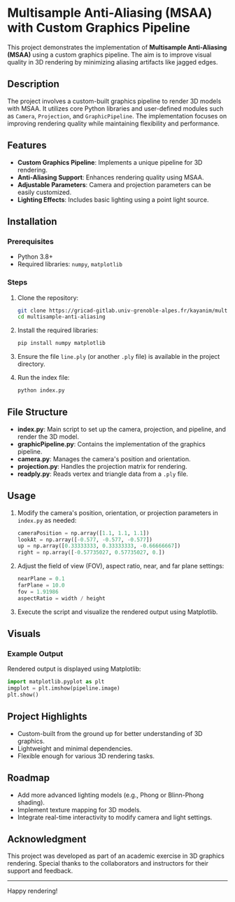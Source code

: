 
# Multisample Anti-Aliasing (MSAA) with Custom Graphics Pipeline

This project demonstrates the implementation of **Multisample Anti-Aliasing (MSAA)** using a custom graphics pipeline. The aim is to improve visual quality in 3D rendering by minimizing aliasing artifacts like jagged edges.

## Description

The project involves a custom-built graphics pipeline to render 3D models with MSAA. It utilizes core Python libraries and user-defined modules such as `Camera`, `Projection`, and `GraphicPipeline`. The implementation focuses on improving rendering quality while maintaining flexibility and performance.

## Features

- **Custom Graphics Pipeline**: Implements a unique pipeline for 3D rendering.
- **Anti-Aliasing Support**: Enhances rendering quality using MSAA.
- **Adjustable Parameters**: Camera and projection parameters can be easily customized.
- **Lighting Effects**: Includes basic lighting using a point light source.

## Installation

### Prerequisites
- Python 3.8+
- Required libraries: `numpy`, `matplotlib`

### Steps

1. Clone the repository:
   ```bash
   git clone https://gricad-gitlab.univ-grenoble-alpes.fr/kayanim/multisample-anti-aliasing.git
   cd multisample-anti-aliasing

2. Install the required libraries:
   ```bash
   pip install numpy matplotlib
   ```

3. Ensure the file `line.ply` (or another `.ply` file) is available in the project directory.

4. Run the index file:
   ```bash
   python index.py
   ```

## File Structure

- **index.py**: Main script to set up the camera, projection, and pipeline, and render the 3D model.
- **graphicPipeline.py**: Contains the implementation of the graphics pipeline.
- **camera.py**: Manages the camera's position and orientation.
- **projection.py**: Handles the projection matrix for rendering.
- **readply.py**: Reads vertex and triangle data from a `.ply` file.

## Usage

1. Modify the camera's position, orientation, or projection parameters in `index.py` as needed:
   ```python
   cameraPosition = np.array([1.1, 1.1, 1.1])
   lookAt = np.array([-0.577, -0.577, -0.577])
   up = np.array([0.33333333, 0.33333333, -0.66666667])
   right = np.array([-0.57735027, 0.57735027, 0.])
   ```

2. Adjust the field of view (FOV), aspect ratio, near, and far plane settings:
   ```python
   nearPlane = 0.1
   farPlane = 10.0
   fov = 1.91986
   aspectRatio = width / height
   ```

3. Execute the script and visualize the rendered output using Matplotlib.

## Visuals

### Example Output
Rendered output is displayed using Matplotlib:
```python
import matplotlib.pyplot as plt
imgplot = plt.imshow(pipeline.image)
plt.show()
```

## Project Highlights

- Custom-built from the ground up for better understanding of 3D graphics.
- Lightweight and minimal dependencies.
- Flexible enough for various 3D rendering tasks.

## Roadmap

- Add more advanced lighting models (e.g., Phong or Blinn-Phong shading).
- Implement texture mapping for 3D models.
- Integrate real-time interactivity to modify camera and light settings.

## Acknowledgment

This project was developed as part of an academic exercise in 3D graphics rendering. Special thanks to the collaborators and instructors for their support and feedback.

---

Happy rendering!
```
